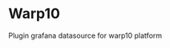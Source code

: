 <!-- This README file is going to be the one displayed on the Grafana.com website for your plugin -->

# Warp10

Plugin grafana datasource for warp10 platform
